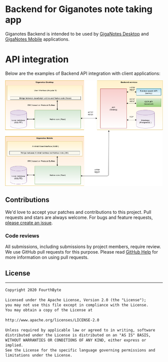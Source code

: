 
# Backend for Giganotes note taking app

Giganotes Backend is intended to be used by [GigaNotes Desktop](https://github.com/giganotes/giganotes-desktop) and [GigaNotes Mobile](https://github.com/giganotes/giganotes-mobile) applications. 

# API integration

Below are the examples of Backend API integration with client applications:

![Backend API usage](/docs/giganotes-core-integration-examples-diagram.png)

## Contributions

We'd love to accept your patches and contributions to this project. Pull requests and stars are always welcome. For bugs and feature requests, [please create an issue](../../issues/new).

### Code reviews

All submissions, including submissions by project members, require review. We
use GitHub pull requests for this purpose. Please read
[GitHub Help](https://help.github.com/articles/about-pull-requests/) for more
information on using pull requests.

## License
-------

    Copyright 2020 FourthByte
    
    Licensed under the Apache License, Version 2.0 (the "License");
    you may not use this file except in compliance with the License.
    You may obtain a copy of the License at
    
    http://www.apache.org/licenses/LICENSE-2.0
    
    Unless required by applicable law or agreed to in writing, software
    distributed under the License is distributed on an "AS IS" BASIS,
    WITHOUT WARRANTIES OR CONDITIONS OF ANY KIND, either express or implied.
    See the License for the specific language governing permissions and
    limitations under the License.